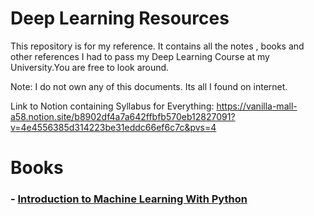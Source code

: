 # Deep Learning Resources
 This repository is for my reference. It contains all the notes , books and other references I had to pass my Deep Learning Course at my University.You are free to look around.  
 
 Note: I do not own any of this documents. Its all I found on internet.


Link to Notion containing Syllabus for Everything: https://vanilla-mall-a58.notion.site/b8902df4a7a642ffbfb570eb12827091?v=4e4556385d314223be31eddc66ef6c7c&pvs=4 


# Books 

### - [Introduction to Machine Learning With Python](https://learning.oreilly.com/library/view/introduction-to-machine/9781449369880/)
